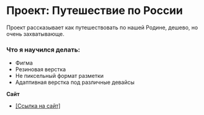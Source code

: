 # Проект: Путешествие по России

Проект рассказывает как путешествовать по нашей Родине, дешево, но очень захватывающе.

### Что я научился делать:

* Фигма
* Резиновая верстка
* Не пиксельный формат разметки
* Адаптивная верстка под различные девайсы


**Сайт**

* [[Ссылка на сайт]](https://frndlymilk.github.io/russian-travel/index.html)

